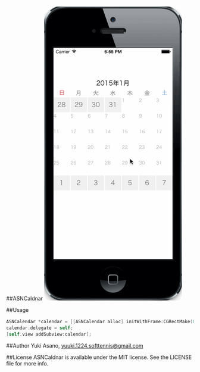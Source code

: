 ##ASNCaldnar
![Alt Text](https://raw.githubusercontent.com/yuuki1224/ASNCalendar/master/ASNCalendar.gif)

##Usage

```objectivec
ASNCalendar *calendar = [[ASNCalendar alloc] initWithFrame:CGRectMake(0, 80, 320, 303)];
calendar.delegate = self;
[self.view addSubview:calendar];
```````

##Author
Yuki Asano, yuuki.1224.softtennis@gmail.com

##License
ASNCaldnar is available under the MIT license. See the LICENSE file for more info.
